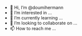 - 👋 Hi, I’m @doumihermann
- 👀 I’m interested in ...
- 🌱 I’m currently learning ...
- 💞️ I’m looking to collaborate on ...
- 📫 How to reach me ...

<!---
doumihermann/doumihermann is a ✨ special ✨ repository because its `README.md` (this file) appears on your GitHub profile.
You can click the Preview link to take a look at your changes.
--->
